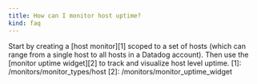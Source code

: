 ```yaml
---
title: How can I monitor host uptime?
kind: faq
---
```


Start by creating a [host monitor][1] scoped to a set of hosts (which can range from a single host to all hosts in a Datadog account). Then use the [monitor uptime widget][2] to track and visualize host level uptime.
[1]: /monitors/monitor_types/host
[2]: /monitors/monitor_uptime_widget
